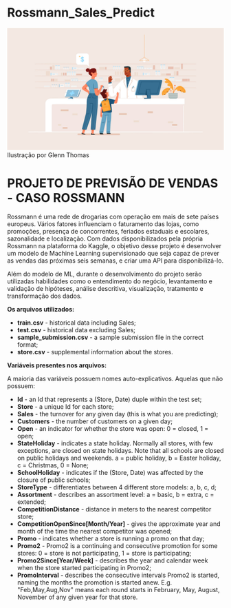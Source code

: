 # Rossmann_Sales_Predict

<img src="Images/Pharmacy.png">
Ilustração por Glenn Thomas

# PROJETO DE PREVISÃO DE VENDAS - CASO ROSSMANN

Rossmann é uma rede de drogarias com operação em mais de sete países europeus. Vários fatores influenciam o faturamento das lojas, como promoções, presença de concorrentes, feriados estaduais e escolares, sazonalidade e localização. Com dados disponibilizados pela própria Rossmann na plataforma do Kaggle, o objetivo desse projeto é desenvolver um modelo de Machine Learning supervisionado que seja capaz de prever as vendas das próximas seis semanas, e criar uma API para disponibilizá-lo. 

Além do modelo de ML, durante o desenvolvimento do projeto serão utilizadas habilidades como o entendimento do negócio, levantamento e validação de hipóteses, análise descritiva, visualização, tratamento e transformação dos dados.

**Os arquivos utilizados:**

- **train.csv** - historical data including Sales;
- **test.csv** - historical data excluding Sales;
- **sample_submission.csv** - a sample submission file in the correct format;
- **store.csv** - supplemental information about the stores.

**Variáveis presentes nos arquivos:**

A maioria das variáveis possuem nomes auto-explicativos. Aquelas que não possuem:

- **Id** - an Id that represents a (Store, Date) duple within the test set;
- **Store** - a unique Id for each store;
- **Sales** - the turnover for any given day (this is what you are predicting);
- **Customers** - the number of customers on a given day;
- **Open** - an indicator for whether the store was open: 0 = closed, 1 = open;
- **StateHoliday** - indicates a state holiday. Normally all stores, with few exceptions, are closed on state holidays. Note that all schools are closed on public holidays and weekends. a = public holiday, b = Easter holiday, c = Christmas, 0 = None;
- **SchoolHoliday** - indicates if the (Store, Date) was affected by the closure of public schools;
- **StoreType** - differentiates between 4 different store models: a, b, c, d;
- **Assortment** - describes an assortment level: a = basic, b = extra, c = extended;
- **CompetitionDistance** - distance in meters to the nearest competitor store;
- **CompetitionOpenSince[Month/Year]** - gives the approximate year and month of the time the nearest competitor was opened;
- **Promo** - indicates whether a store is running a promo on that day;
- **Promo2** - Promo2 is a continuing and consecutive promotion for some stores: 0 = store is not participating, 1 = store is participating;
- **Promo2Since[Year/Week]** - describes the year and calendar week when the store started participating in Promo2;
- **PromoInterval** - describes the consecutive intervals Promo2 is started, naming the months the promotion is started anew. E.g. "Feb,May,Aug,Nov" means each round starts in February, May, August, November of any given year for that store.
